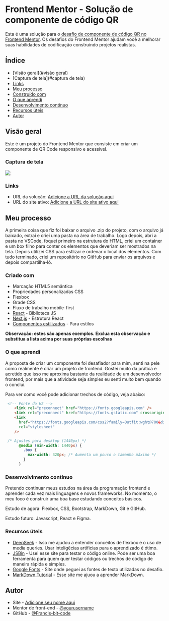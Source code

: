 # Frontend Mentor - Solução de componente de código QR

Esta é uma solução para o [desafio de componente de código QR no Frontend Mentor](https://www.frontendmentor.io/challenges/qr-code-component-iux_sIO_H). Os desafios do Frontend Mentor ajudam você a melhorar suas habilidades de codificação construindo projetos realistas.

## Índice

- [Visão geral](#visão geral)
- [Captura de tela](#captura de tela)
- [Links](#links)
- [Meu processo](#meu-processo)
- [Construído com](#construído-com)
- [O que aprendi](#o-que-aprendi)
- [Desenvolvimento contínuo](#desenvolvimento-contínuo)
- [Recursos úteis](#recursos-úteis)
- [Autor](#autor)

## Visão geral

Este é um projeto do Frontend Mentor que consiste em criar um componente de QR Code responsivo e acessível.

### Captura de tela

![](./home/francisco/Desktop/qr-code-component/screenshot.jpg)

### Links

- URL da solução: [Adicione a URL da solução aqui](https://your-solution-url.com)
- URL do site ativo: [Adicione a URL do site ativo aqui](https://your-live-site-url.com)

## Meu processo

A primeira coisa que fiz foi baixar o arquivo .zip do projeto, com o arquivo já baixado, extraí e criei uma pasta na área de trabalho.
Logo depois, abri a pasta no VSCode, foquei primeiro na estrutura do HTML, criei um container e um box filho para conter os elementos que  deveriam ser mostrados na tela.
Depois utilizei CSS para estlizar e ordenar o local dos elementos.
Com tudo terminado, criei um repositório no GitHub para enviar os arquivos e depois compartilha-ló.

### Criado com

- Marcação HTML5 semântica
- Propriedades personalizadas CSS
- Flexbox
- Grade CSS
- Fluxo de trabalho mobile-first
- [React](https://reactjs.org/) - Biblioteca JS
- [Next.js](https://nextjs.org/) - Estrutura React
- [Componentes estilizados](https://styled-components.com/) - Para estilos

**Observação: estes são apenas exemplos. Exclua esta observação e substitua a lista acima por suas próprias escolhas**

### O que aprendi

A proposta de criar um componente foi desafiador para mim, senti na pele como realmente é criar um projeto de frontend. Gostei muito da prática e acretido que isso
me aproxima bastante da realidade de um desenvolvedor frontend, por mais que a atividade seja simples eu senti muito bem quando o concluí.

Para ver como você pode adicionar trechos de código, veja abaixo:

```html
 <!-- Fonte do H2 -->
    <link rel="preconnect" href="https://fonts.googleapis.com" />
    <link rel="preconnect" href="https://fonts.gstatic.com" crossorigin />
    <link
      href="https://fonts.googleapis.com/css2?family=Outfit:wght@700&display=swap"
      rel="stylesheet"
    />
```
```css
 /* Ajustes para desktop (1440px) */
      @media (min-width: 1440px) {
        .box {
          max-width: 320px; /* Aumenta um pouco o tamanho máximo */
        }
      }
```

### Desenvolvimento contínuo

Pretendo continuar meus estudos na área da programação frontend e aprender cada vez mais linguagens e novos frameworks. No momento, o meu foco é construir uma boa base estudando conceitos básicos.

Estudo de agora: Flexbox, CSS, Bootstrap, MarkDown, Git e GitHub.

Estudo futuro: Javascript, React e Figma.

### Recursos úteis

- [DeepSeek](https://www.deepseek.com/) - Isso me ajudou a entender conceitos de flexbox e o uso de media queries. Usar inteligêcias artificias para o aprendizado é ótimo.
- [JSBin](https://jsbin.com/) - Usei esse site para testar o código online. Pode ser uma boa ferramenta para quem quer testar códigos ou trechos de código de maneira rápida e simples.
- [Google Fonts](https://fonts.google.com/) - Site onde peguei as fontes de texto utilizadas no desafio.
- [MarkDown Tutorial](https://www.markdowntutorial.com/) - Esse site me ajuou a aprender MarkDown.

## Autor

- Site - [Adicione seu nome aqui](https://www.your-site.com)
- Mentor de front-end - [@yourusername](https://www.frontendmentor.io/profile/yourusername)
- GitHub - [@Francis-bit-code](https://github.com/Francis-bit-code)
